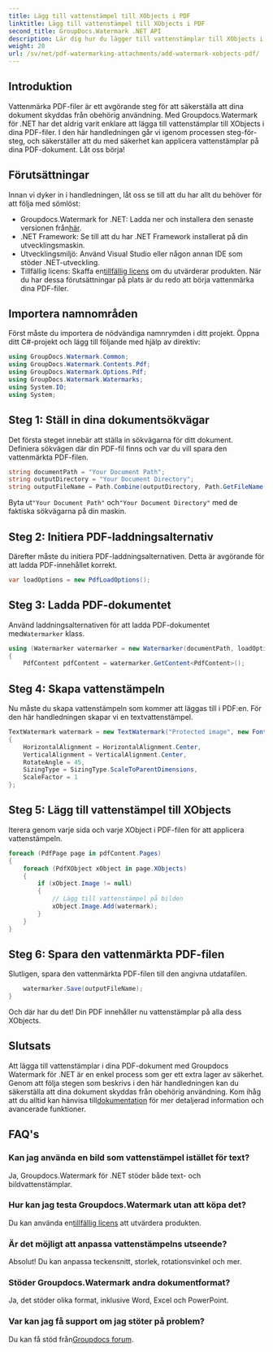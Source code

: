 ```yaml
---
title: Lägg till vattenstämpel till XObjects i PDF
linktitle: Lägg till vattenstämpel till XObjects i PDF
second_title: GroupDocs.Watermark .NET API
description: Lär dig hur du lägger till vattenstämplar till XObjects i PDF med Groupdocs.Watermark for .NET. Följ vår steg-för-steg-guide för enkel implementering.
weight: 20
url: /sv/net/pdf-watermarking-attachments/add-watermark-xobjects-pdf/
---
```

## Introduktion
Vattenmärka PDF-filer är ett avgörande steg för att säkerställa att dina dokument skyddas från obehörig användning. Med Groupdocs.Watermark för .NET har det aldrig varit enklare att lägga till vattenstämplar till XObjects i dina PDF-filer. I den här handledningen går vi igenom processen steg-för-steg, och säkerställer att du med säkerhet kan applicera vattenstämplar på dina PDF-dokument. Låt oss börja!
## Förutsättningar
Innan vi dyker in i handledningen, låt oss se till att du har allt du behöver för att följa med sömlöst:
-  Groupdocs.Watermark for .NET: Ladda ner och installera den senaste versionen från[här](https://releases.groupdocs.com/Watermark/net/).
- .NET Framework: Se till att du har .NET Framework installerat på din utvecklingsmaskin.
- Utvecklingsmiljö: Använd Visual Studio eller någon annan IDE som stöder .NET-utveckling.
-  Tillfällig licens: Skaffa en[tillfällig licens](https://purchase.groupdocs.com/temporary-license/) om du utvärderar produkten.
När du har dessa förutsättningar på plats är du redo att börja vattenmärka dina PDF-filer.
## Importera namnområden
Först måste du importera de nödvändiga namnrymden i ditt projekt. Öppna ditt C#-projekt och lägg till följande med hjälp av direktiv:
```csharp
using GroupDocs.Watermark.Common;
using GroupDocs.Watermark.Contents.Pdf;
using GroupDocs.Watermark.Options.Pdf;
using GroupDocs.Watermark.Watermarks;
using System.IO;
using System;
```
## Steg 1: Ställ in dina dokumentsökvägar
Det första steget innebär att ställa in sökvägarna för ditt dokument. Definiera sökvägen där din PDF-fil finns och var du vill spara den vattenmärkta PDF-filen.
```csharp
string documentPath = "Your Document Path";
string outputDirectory = "Your Document Directory";
string outputFileName = Path.Combine(outputDirectory, Path.GetFileName(documentPath));
```
 Byta ut`"Your Document Path"` och`"Your Document Directory"` med de faktiska sökvägarna på din maskin.
## Steg 2: Initiera PDF-laddningsalternativ
Därefter måste du initiera PDF-laddningsalternativen. Detta är avgörande för att ladda PDF-innehållet korrekt.
```csharp
var loadOptions = new PdfLoadOptions();
```
## Steg 3: Ladda PDF-dokumentet
Använd laddningsalternativen för att ladda PDF-dokumentet med`Watermarker` klass.
```csharp
using (Watermarker watermarker = new Watermarker(documentPath, loadOptions))
{
    PdfContent pdfContent = watermarker.GetContent<PdfContent>();
```
## Steg 4: Skapa vattenstämpeln
Nu måste du skapa vattenstämpeln som kommer att läggas till i PDF:en. För den här handledningen skapar vi en textvattenstämpel.
```csharp
TextWatermark watermark = new TextWatermark("Protected image", new Font("Arial", 8))
{
    HorizontalAlignment = HorizontalAlignment.Center,
    VerticalAlignment = VerticalAlignment.Center,
    RotateAngle = 45,
    SizingType = SizingType.ScaleToParentDimensions,
    ScaleFactor = 1
};
```
## Steg 5: Lägg till vattenstämpel till XObjects
Iterera genom varje sida och varje XObject i PDF-filen för att applicera vattenstämpeln.
```csharp
foreach (PdfPage page in pdfContent.Pages)
{
    foreach (PdfXObject xObject in page.XObjects)
    {
        if (xObject.Image != null)
        {
            // Lägg till vattenstämpel på bilden
            xObject.Image.Add(watermark);
        }
    }
}
```
## Steg 6: Spara den vattenmärkta PDF-filen
Slutligen, spara den vattenmärkta PDF-filen till den angivna utdatafilen.
```csharp
    watermarker.Save(outputFileName);
}
```
Och där har du det! Din PDF innehåller nu vattenstämplar på alla dess XObjects.
## Slutsats
 Att lägga till vattenstämplar i dina PDF-dokument med Groupdocs Watermark för .NET är en enkel process som ger ett extra lager av säkerhet. Genom att följa stegen som beskrivs i den här handledningen kan du säkerställa att dina dokument skyddas från obehörig användning. Kom ihåg att du alltid kan hänvisa till[dokumentation](https://tutorials.groupdocs.com/Watermark/net/) för mer detaljerad information och avancerade funktioner.
## FAQ's
### Kan jag använda en bild som vattenstämpel istället för text?
Ja, Groupdocs.Watermark för .NET stöder både text- och bildvattenstämplar.
### Hur kan jag testa Groupdocs.Watermark utan att köpa det?
 Du kan använda en[tillfällig licens](https://purchase.groupdocs.com/temporary-license/) att utvärdera produkten.
### Är det möjligt att anpassa vattenstämpelns utseende?
Absolut! Du kan anpassa teckensnitt, storlek, rotationsvinkel och mer.
### Stöder Groupdocs.Watermark andra dokumentformat?
Ja, det stöder olika format, inklusive Word, Excel och PowerPoint.
### Var kan jag få support om jag stöter på problem?
 Du kan få stöd från[Groupdocs forum](https://forum.groupdocs.com/c/watermark/19).
